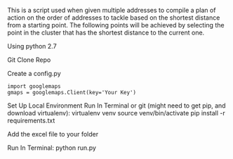 This is a script used  when given multiple addresses to compile a plan of action on the order of addresses to tackle based on the shortest distance from a starting point. The following points will be achieved by selecting the point in the cluster that has the shortest distance to the current one.

Using python 2.7

Git Clone Repo

Create a config.py

    import googlemaps
    gmaps = googlemaps.Client(key='Your Key')


Set Up Local Environment
Run In Terminal or git (might need to get pip, and download virtualenv):
    virtualenv venv
    source venv/bin/activate
    pip install -r requirements.txt

Add the excel file to your folder

Run In Terminal:
    python run.py


